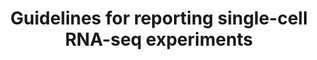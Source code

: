 ---
title: "Guidelines for reporting single-cell RNA-seq experiments"
image: reporting-scrnaseq.png

members:
  - nils-gehlenborg

year: 2020
type: article

publisher: "https://doi.org/10.1038/s41587-020-00744-z"
cite:
  authors: "Anja Füllgrabe, Nancy George, Matthew Green, Parisa Nejad, Bruce Aronow, Silvie Korena Fexova, Clay Fischer, Mallory Ann Freeberg, Laura Huerta, Norman Morrison, Richard H. Scheuermann, Deanne Taylor, Nicole Vasilevsky, Laura Clarke, Nils Gehlenborg, Jim Kent, John Marioni, Sarah Teichmann, Alvis Brazma & Irene Papatheodorou "
  published: "Nature Biotechnology"
---